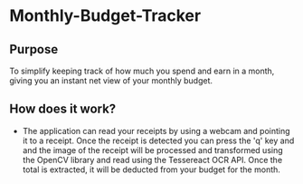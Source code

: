 # Monthly-Budget-Tracker

## Purpose
To simplify keeping track of how much you spend and earn in a month, giving you an instant net view of your monthly budget.

## How does it work?
* The application can read your receipts by using a webcam and pointing it to a receipt. Once the receipt is detected you can
press the 'q' key and and the image of the receipt will be processed and transformed using the OpenCV library and read using the Tessereact OCR API. Once the total is extracted, it will be deducted from your budget for the month.
